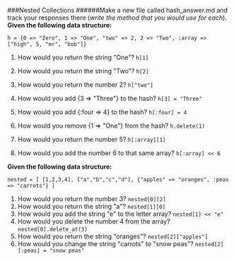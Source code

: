 ###Nested Collections
######Make a new file called hash_answer.md and track your responses there (_write the method that you would use for each_).
**Given the following data structure:**

```
h = {0 => "Zero", 1 => "One", "two" => 2, 2 => "Two", :array => ["high", 5, "mr", "bob"]}
```

1. How would you return the string "One"? ```h[1]```

2. How would you return the string "Two"? ```h[2]```

3. How would you return the number 2? ```h["two"]```

4. How would you add {3 => "Three"} to the hash? ```h[3] = "Three"```

5. How would you add {:four => 4} to the hash? ```h[:four] = 4```
6. How would you remove {1 => "One"} from the hash? ```h.delete(1)```
7. How would you return the number 5? ```h[:array][1]```
8. How would you add the number 6 to that same array? ```h[:array] << 6```

**Given the following data structure:**

```
nested = [ [1,2,3,4], ["a","b","c","d"], {"apples" => "oranges", :peas => "carrots"} ]
```

1. How would you return the number 3? ```nested[0][2]```
2. How would you return the string "a"? ```nested[1][0]```
3. How would you add the string "e" to the letter array? ```nested[1] << "e"```
4. How would you delete the number 4 from the array? ```nested[0].delete_at(3)```
5. How would you return the string "oranges"? ```nested[2]["apples"]```
6. How would you change the string "carrots" to "snow peas"? ```nested[2][:peas] = "snow peas"```